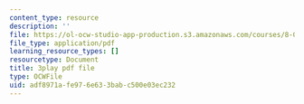 ```yaml
---
content_type: resource
description: ''
file: https://ol-ocw-studio-app-production.s3.amazonaws.com/courses/8-01sc-classical-mechanics-fall-2016/adf8971afe976e633babc500e03ec232_9VJetX_EQqs.pdf
file_type: application/pdf
learning_resource_types: []
resourcetype: Document
title: 3play pdf file
type: OCWFile
uid: adf8971a-fe97-6e63-3bab-c500e03ec232
---
```

